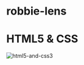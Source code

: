 ﻿# robbie-lens

# HTML5 & CSS

![html5-and-css3](https://github.com/user-attachments/assets/985b1fe4-11e9-4cfd-a38c-7a58e5440597)
